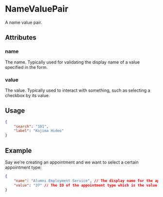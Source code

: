 # NameValuePair <Badge text="object" vertical="middle" />
A name value pair.

## Attributes

### name <Badge text="string" vertical="middle" />
The name. Typically used for validating the display name of a value specified in the form.

### value <Badge text="string" vertical="middle" />
The value. Typically used to interact with something, such as selecting a checkbox by its value.

## Usage
``` json
{
    "search": "101",
    "label": "Kojima Hideo"
}
```

## Example
Say we're creating an appointment and we want to select a certain appointment type:
``` json
{
    "name": "Alumni Employment Service", // The display name for the appointment type that we'll see on the appointment overview page
    "value": "37" // The ID of the appointment type which is the value of its checkbox on the form
}
```